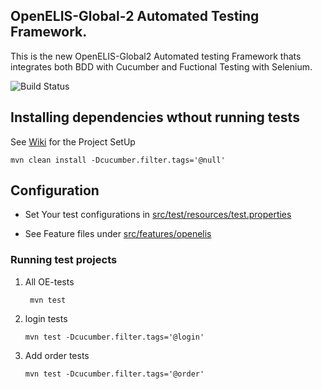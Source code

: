 
## OpenELIS-Global-2 Automated Testing Framework.
This is the new  OpenELIS-Global2 Automated testing Framework thats integrates both BDD with Cucumber and Fuctional Testing with Selenium.

![Build Status](https://github.com/I-TECH-UW/openelis-qaframework/actions/workflows/qa.yml/badge.svg)
## Installing dependencies wthout running tests

See [Wiki](https://github.com/I-TECH-UW/openelis-qaframework/wiki) for the Project SetUp

    mvn clean install -Dcucumber.filter.tags='@null'

## Configuration
- Set Your test configurations in [src/test/resources/test.properties](./src/test/resources/test.properties)

- See Feature files under [src/features/openelis](./src/features/openelis)

### Running test projects

1. All OE-tests

        mvn test

2. login tests 

       mvn test -Dcucumber.filter.tags='@login'

3. Add order tests 

       mvn test -Dcucumber.filter.tags='@order'
